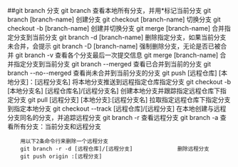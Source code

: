 ##git branch	分支
		git branch 											查看本地所有分支，并用*标记当前分支
		git branch [branch-name]							创建分支
		git checkout [branch-name]							切换分支
		git checkout -b [branch-name]						创建并切换分支
		git merge [branch-name]								合并指定分支到当前分支
		git branch -d [branch-name]							删除指定分支，如果当前分支未合并，会提示
		git branch -D [branch-name]							强制删除分支，无论是否已被合并
		git branch -v										查看各个分支最后一次提交信息
		git merge [branch-name]								合并指定分支到当前分支
		git branch --merged									查看已合并到当前的分支
		git branch --no--merged								查看尚未合并到当前分支的分支
		git push [远程仓库]	[本地分支]：[远程分支名]			将本地分支推送到远程指定仓库指定分支
		git checkout -b [本地分支名] [远程仓库名]/[远程分支名]  创建本地分支并跟踪指定远程仓库下指定分支
		git pull [远程分支] [本地分支]:[远程分支名]				拉取指定远程仓库下指定分支到指定本地分支
		git checkout --track [远程仓库]/[远程分支]			在本地创建与远程分支同名的分支，并追踪远程分支 
		git branch -r										查看远程分支
		git branch -a										查看所有分支：当前分支和远程分支

		用以下2条命令行来删除一个远程分支
		git branch -r -d [远程仓库]/[远程分支]				删除远程分支
    	git push origin :[远程分支]  
				
		
		

